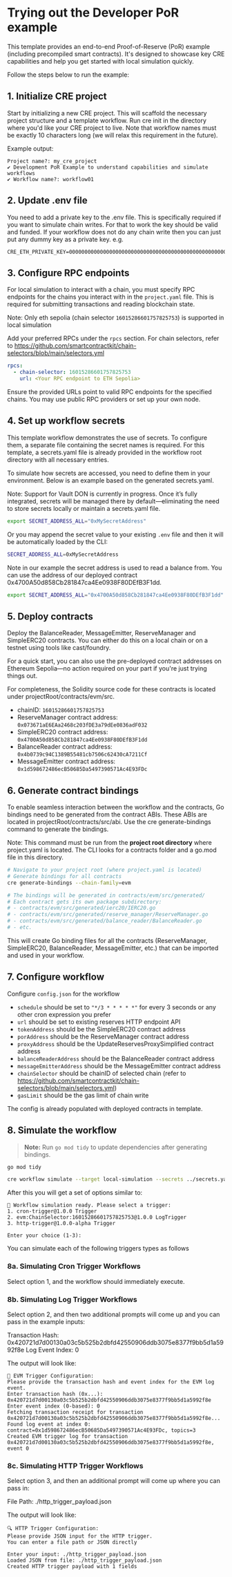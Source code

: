 # Trying out the Developer PoR example

This template provides an end-to-end Proof-of-Reserve (PoR) example (including precompiled smart contracts). It's designed to showcase key CRE capabilities and help you get started with local simulation quickly.

Follow the steps below to run the example:

## 1. Initialize CRE project

Start by initializing a new CRE project. This will scaffold the necessary project structure and a template workflow. Run cre init in the directory where you'd like your CRE project to live. Note that workflow names must be exactly 10 characters long (we will relax this requirement in the future).

Example output:
```
Project name?: my_cre_project
✔ Development PoR Example to understand capabilities and simulate workflows
✔ Workflow name?: workflow01
```

## 2. Update .env file

You need to add a private key to the .env file. This is specifically required if you want to simulate chain writes. For that to work the key should be valid and funded.
If your workflow does not do any chain write then you can just put any dummy key as a private key. e.g.
```
CRE_ETH_PRIVATE_KEY=0000000000000000000000000000000000000000000000000000000000000001
```

## 3. Configure RPC endpoints

For local simulation to interact with a chain, you must specify RPC endpoints for the chains you interact with in the `project.yaml` file. This is required for submitting transactions and reading blockchain state.

Note: Only eth sepolia (chain selector `16015286601757825753`) is supported in local simulation

Add your preferred RPCs under the `rpcs` section. For chain selectors, refer to https://github.com/smartcontractkit/chain-selectors/blob/main/selectors.yml

```yaml
rpcs:
  - chain-selector: 16015286601757825753
    url: <Your RPC endpoint to ETH Sepolia>
```
Ensure the provided URLs point to valid RPC endpoints for the specified chains. You may use public RPC providers or set up your own node.

## 4. Set up workflow secrets

This template workflow demonstrates the use of secrets. To configure them, a separate file containing the secret names is required. For this template, a secrets.yaml file is already provided in the workflow root directory with all necessary entries.

To simulate how secrets are accessed, you need to define them in your environment. Below is an example based on the generated secrets.yaml.

Note: Support for Vault DON is currently in progress. Once it’s fully integrated, secrets will be managed there by default—eliminating the need to store secrets locally or maintain a secrets.yaml file.

```bash
export SECRET_ADDRESS_ALL="0xMySecretAddress"
```

Or you may append the secret value to your existing `.env` file and then it will be automatically loaded by the CLI:

```bash
SECRET_ADDRESS_ALL=0xMySecretAddress
```

Note in our example the secret address is used to read a balance from. You can use the address of our deployed contract 0x4700A50d858Cb281847ca4Ee0938F80DEfB3F1dd.

```bash
export SECRET_ADDRESS_ALL="0x4700A50d858Cb281847ca4Ee0938F80DEfB3F1dd"
```

## 5. Deploy contracts

Deploy the BalanceReader, MessageEmitter, ReserveManager and SimpleERC20 contracts. You can either do this on a local chain or on a testnet using tools like cast/foundry.

For a quick start, you can also use the pre-deployed contract addresses on Ethereum Sepolia—no action required on your part if you're just trying things out.

For completeness, the Solidity source code for these contracts is located under projectRoot/contracts/evm/src.
- chainID: `16015286601757825753`
- ReserveManager contract address: `0x073671aE6EAa2468c203fDE3a79dEe0836adF032`
- SimpleERC20 contract address: `0x4700A50d858Cb281847ca4Ee0938F80DEfB3F1dd`
- BalanceReader contract address: `0x4b0739c94C1389B55481cb7506c62430cA7211Cf`
- MessageEmitter contract address: `0x1d598672486ecB50685Da5497390571Ac4E93FDc`

## 6. Generate contract bindings

To enable seamless interaction between the workflow and the contracts, Go bindings need to be generated from the contract ABIs. These ABIs are located in projectRoot/contracts/src/abi. Use the cre generate-bindings command to generate the bindings.

Note: This command must be run from the <b>project root directory</b> where project.yaml is located. The CLI looks for a contracts folder and a go.mod file in this directory.

```bash
# Navigate to your project root (where project.yaml is located)
# Generate bindings for all contracts
cre generate-bindings --chain-family=evm

# The bindings will be generated in contracts/evm/src/generated/
# Each contract gets its own package subdirectory:
# - contracts/evm/src/generated/ierc20/IERC20.go
# - contracts/evm/src/generated/reserve_manager/ReserveManager.go
# - contracts/evm/src/generated/balance_reader/BalanceReader.go
# - etc.
```

This will create Go binding files for all the contracts (ReserveManager, SimpleERC20, BalanceReader, MessageEmitter, etc.) that can be imported and used in your workflow.

## 7. Configure workflow

Configure `config.json` for the workflow
- `schedule` should be set to `"*/3 * * * * *"` for every 3 seconds or any other cron expression you prefer
- `url` should be set to existing reserves HTTP endpoint API
- `tokenAddress` should be the SimpleERC20 contract address
- `porAddress` should be the ReserveManager contract address
- `proxyAddress` should be the UpdateReservesProxySimplified contract address
- `balanceReaderAddress` should be the BalanceReader contract address
- `messageEmitterAddress` should be the MessageEmitter contract address
- `chainSelector` should be chainID of selected chain (refer to https://github.com/smartcontractkit/chain-selectors/blob/main/selectors.yml)
- `gasLimit` should be the gas limit of chain write

The config is already populated with deployed contracts in template.


## 8. Simulate the workflow

> **Note:** Run `go mod tidy` to update dependencies after generating bindings.
```bash
go mod tidy

cre workflow simulate --target local-simulation --secrets ../secrets.yaml <path-to-workflow>
```

After this you will get a set of options similar to:

```
🚀 Workflow simulation ready. Please select a trigger:
1. cron-trigger@1.0.0 Trigger
2. evm:ChainSelector:16015286601757825753@1.0.0 LogTrigger
3. http-trigger@1.0.0-alpha Trigger

Enter your choice (1-3):
```

You can simulate each of the following triggers types as follows

### 8a. Simulating Cron Trigger Workflows

Select option 1, and the workflow should immediately execute.

### 8b. Simulating Log Trigger Workflows

Select option 2, and then two additional prompts will come up and you can pass in the example inputs:

Transaction Hash: 0x420721d7d00130a03c5b525b2dbfd42550906ddb3075e8377f9bb5d1a5992f8e
Log Event Index: 0

The output will look like:
```
🔗 EVM Trigger Configuration:
Please provide the transaction hash and event index for the EVM log event.
Enter transaction hash (0x...): 0x420721d7d00130a03c5b525b2dbfd42550906ddb3075e8377f9bb5d1a5992f8e
Enter event index (0-based): 0
Fetching transaction receipt for transaction 0x420721d7d00130a03c5b525b2dbfd42550906ddb3075e8377f9bb5d1a5992f8e...
Found log event at index 0: contract=0x1d598672486ecB50685Da5497390571Ac4E93FDc, topics=3
Created EVM trigger log for transaction 0x420721d7d00130a03c5b525b2dbfd42550906ddb3075e8377f9bb5d1a5992f8e, event 0
```

### 8c. Simulating HTTP Trigger Workflows

Select option 3, and then an additional prompt will come up where you can pass in:

File Path: ./http_trigger_payload.json

The output will look like:
```
🔍 HTTP Trigger Configuration:
Please provide JSON input for the HTTP trigger.
You can enter a file path or JSON directly

Enter your input: ./http_trigger_payload.json   
Loaded JSON from file: ./http_trigger_payload.json
Created HTTP trigger payload with 1 fields
```
